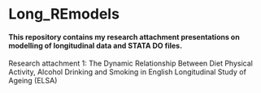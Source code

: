 # Long_REmodels

#### This repository contains my research attachment presentations on modelling of longitudinal data and STATA DO files.

Research attachment 1: The Dynamic Relationship Between Diet Physical Activity, Alcohol Drinking and Smoking in English Longitudinal Study of Ageing (ELSA)
